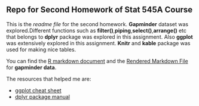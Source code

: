 ## Repo for Second Homework of Stat 545A Course 

This is the *readme file* for the second homework. 
**Gapminder** dataset was explored.Different functions such as **filter()**,**piping**,**select()**,**arrange()** etc that belongs to **dplyr** package was explored in this assignment. Also **ggplot** was extensively explored in this assignment. **Knitr** and **kable** package was used for making nice tables.

You can find the [R markdown document](https://github.com/abishekarun/STAT545-hw-rajendran-arun/blob/master/hw02/hw02_gapminder.Rmd) and the [Rendered Markdown 
File](https://github.com/abishekarun/STAT545-hw-rajendran-arun/blob/master/hw02/hw02_gapminder.md) for __gapminder data__.

The resources that helped me are:

+ [ggplot cheat sheet](https://www.rstudio.com/wp-content/uploads/2015/03/ggplot2-cheatsheet.pdf) 
+ [dplyr package manual](https://cran.r-project.org/web/packages/dplyr/dplyr.pdf)
